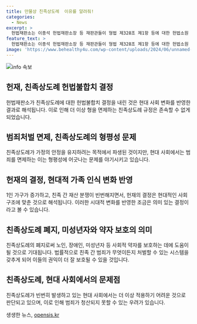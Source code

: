 ```yaml
---
title: 만물상 친족상도례  이유를 알려줘!
categories:
  - News
excerpt: >
  헌법재판소는 이종석 헌법재판소장 등 재판관들이 형법 제328조 제1항 등에 대한 헌법소원 4건을 묶어 선고하며, 친족상도례 형법 조항에 대한 위헌 여부가 결정된다. 이에 대한 관심이 높아지고, 시대 변화를 반영한 결과로 이 조항의 헌법불합치 결정이 내려질 것으로 예상된다. 이 조항이 사회적 약자를 보호하지 못하는 문제점으로 논란이 예상된다.
feature_text: >
  헌법재판소는 이종석 헌법재판소장 등 재판관들이 형법 제328조 제1항 등에 대한 헌법소원 4건을 묶어 선고하며, 친족상도례 형법 조항에 대한 위헌 여부가 결정된다. 이에 대한 관심이 높아지고, 시대 변화를 반영한 결과로 이 조항의 헌법불합치 결정이 내려질 것으로 예상된다. 이 조항이 사회적 약자를 보호하지 못하는 문제점으로 논란이 예상된다.
image: 'https://www.behealthy4u.com/wp-content/uploads/2024/06/unnamed-file.png'
---
```


<p><img src="https://www.behealthy4u.com/wp-content/uploads/2024/06/unnamed-file.png" alt="info 속보" /></p>

<h2 data-ke-size="size26">헌재, 친족상도례 헌법불합치 결정</h2>

<p data-ke-size="size16">헌법재판소가 친족상도례에 대한 헌법불합치 결정을 내린 것은 현대 사회 변화를 반영한 결과로 해석됩니다. 이로 인해 더 이상 형을 면제하는 친족상도례 규정은 존속할 수 없게 되었습니다.</p>

<h2 data-ke-size="size26">범죄처벌 면제, 친족상도례의 형평성 문제</h2>

<p data-ke-size="size16">친족상도례가 가정의 안정을 유지하려는 목적에서 파생된 것이지만, 현대 사회에서는 범죄를 면제하는 이는 형평성에 어긋나는 문제를 야기시키고 있습니다.</p>

<h2 data-ke-size="size26">헌재의 결정, 현대적 가족 인식 변화 반영</h2>

<p data-ke-size="size16">1인 가구가 증가하고, 친족 간 재산 분쟁이 빈번해지면서, 헌재의 결정은 현대적인 사회 구조에 맞춘 것으로 해석됩니다. 이러한 시대적 변화를 반영한 조금은 의미 있는 결정이라고 볼 수 있습니다.</p>

<h2 data-ke-size="size26">친족상도례 폐지, 미성년자와 약자 보호의 의미</h2>

<p data-ke-size="size16">친족상도례의 폐지로써 노인, 장애인, 미성년자 등 사회적 약자를 보호하는 데에 도움이 될 것으로 기대됩니다. 법률적으로 친족 간 범죄가 무엇이든지 처벌할 수 있는 시스템을 갖추게 되어 이들의 권익이 더 잘 보호될 수 있을 것입니다.</p>

<h2 data-ke-size="size26">친족상도례, 현대 사회에서의 문제점</h2>

<p data-ke-size="size16">친족상도례가 빈번히 발생하고 있는 현대 사회에서는 더 이상 적용하기 어려운 것으로 판단되고 있으며, 이로 인해 범죄가 청산되지 못할 수 있는 우려가 있습니다.</p>
생생한 뉴스, <a href="https://opensis.kr" rel="dofollow">opensis.kr</a>


